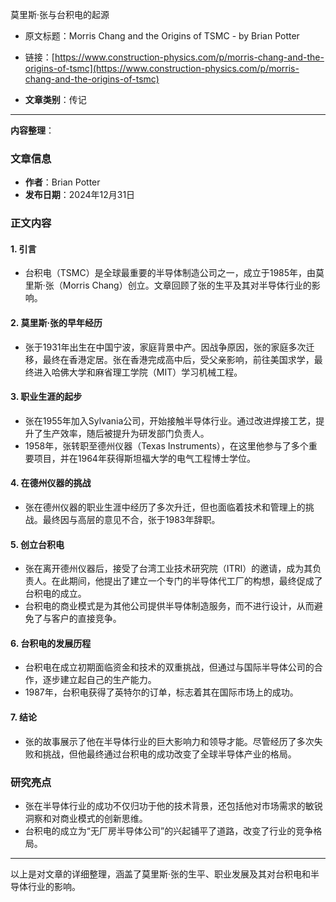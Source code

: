 莫里斯·张与台积电的起源
- 原文标题：Morris Chang and the Origins of TSMC - by Brian Potter
- 链接：[https://www.construction-physics.com/p/morris-chang-and-the-origins-of-tsmc](https://www.construction-physics.com/p/morris-chang-and-the-origins-of-tsmc)

- **文章类别**：传记

---
**内容整理**：

### 文章信息
- **作者**：Brian Potter
- **发布日期**：2024年12月31日

### 正文内容

#### 1. 引言
- 台积电（TSMC）是全球最重要的半导体制造公司之一，成立于1985年，由莫里斯·张（Morris Chang）创立。文章回顾了张的生平及其对半导体行业的影响。

#### 2. 莫里斯·张的早年经历
- 张于1931年出生在中国宁波，家庭背景中产。因战争原因，张的家庭多次迁移，最终在香港定居。张在香港完成高中后，受父亲影响，前往美国求学，最终进入哈佛大学和麻省理工学院（MIT）学习机械工程。

#### 3. 职业生涯的起步
- 张在1955年加入Sylvania公司，开始接触半导体行业。通过改进焊接工艺，提升了生产效率，随后被提升为研发部门负责人。
- 1958年，张转职至德州仪器（Texas Instruments），在这里他参与了多个重要项目，并在1964年获得斯坦福大学的电气工程博士学位。

#### 4. 在德州仪器的挑战
- 张在德州仪器的职业生涯中经历了多次升迁，但也面临着技术和管理上的挑战。最终因与高层的意见不合，张于1983年辞职。

#### 5. 创立台积电
- 张在离开德州仪器后，接受了台湾工业技术研究院（ITRI）的邀请，成为其负责人。在此期间，他提出了建立一个专门的半导体代工厂的构想，最终促成了台积电的成立。
- 台积电的商业模式是为其他公司提供半导体制造服务，而不进行设计，从而避免了与客户的直接竞争。

#### 6. 台积电的发展历程
- 台积电在成立初期面临资金和技术的双重挑战，但通过与国际半导体公司的合作，逐步建立起自己的生产能力。
- 1987年，台积电获得了英特尔的订单，标志着其在国际市场上的成功。

#### 7. 结论
- 张的故事展示了他在半导体行业的巨大影响力和领导才能。尽管经历了多次失败和挑战，但他最终通过台积电的成功改变了全球半导体产业的格局。

### 研究亮点
- 张在半导体行业的成功不仅归功于他的技术背景，还包括他对市场需求的敏锐洞察和对商业模式的创新思维。
- 台积电的成立为“无厂房半导体公司”的兴起铺平了道路，改变了行业的竞争格局。

--- 

以上是对文章的详细整理，涵盖了莫里斯·张的生平、职业发展及其对台积电和半导体行业的影响。